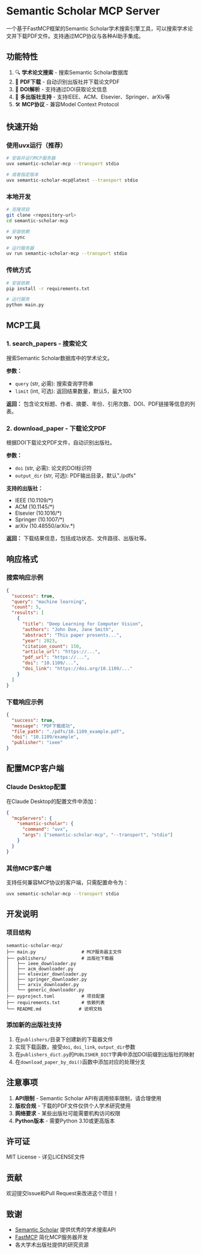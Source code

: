 # Semantic Scholar MCP Server

一个基于FastMCP框架的Semantic Scholar学术搜索引擎工具，可以搜索学术论文并下载PDF文件。支持通过MCP协议与各种AI助手集成。

## 功能特性

1. 🔍 **学术论文搜索** - 搜索Semantic Scholar数据库
2. 📄 **PDF下载** - 自动识别出版社并下载论文PDF
3. 🔗 **DOI解析** - 支持通过DOI获取论文信息
4. 🏢 **多出版社支持** - 支持IEEE、ACM、Elsevier、Springer、arXiv等
5. 🛠️ **MCP协议** - 兼容Model Context Protocol

## 快速开始

### 使用uvx运行（推荐）

```bash
# 安装并运行MCP服务器
uvx semantic-scholar-mcp --transport stdio

# 或者指定版本
uvx semantic-scholar-mcp@latest --transport stdio
```

### 本地开发

```bash
# 克隆项目
git clone <repository-url>
cd semantic-scholar-mcp

# 安装依赖
uv sync

# 运行服务器
uv run semantic-scholar-mcp --transport stdio
```

### 传统方式

```bash
# 安装依赖
pip install -r requirements.txt

# 运行服务
python main.py
```

## MCP工具

### 1. search_papers - 搜索论文

搜索Semantic Scholar数据库中的学术论文。

**参数：**
- `query` (str, 必需): 搜索查询字符串
- `limit` (int, 可选): 返回结果数量，默认5，最大100

**返回：**
包含论文标题、作者、摘要、年份、引用次数、DOI、PDF链接等信息的列表。

### 2. download_paper - 下载论文PDF

根据DOI下载论文PDF文件，自动识别出版社。

**参数：**
- `doi` (str, 必需): 论文的DOI标识符
- `output_dir` (str, 可选): PDF输出目录，默认"./pdfs"

**支持的出版社：**
- IEEE (10.1109/*)
- ACM (10.1145/*)
- Elsevier (10.1016/*)
- Springer (10.1007/*)
- arXiv (10.48550/arXiv.*)

**返回：**
下载结果信息，包括成功状态、文件路径、出版社等。

## 响应格式

### 搜索响应示例
```json
{
  "success": true,
  "query": "machine learning",
  "count": 5,
  "results": [
    {
      "title": "Deep Learning for Computer Vision",
      "authors": "John Doe, Jane Smith",
      "abstract": "This paper presents...",
      "year": 2023,
      "citation_count": 150,
      "article_url": "https://...",
      "pdf_url": "https://...",
      "doi": "10.1109/...",
      "doi_link": "https://doi.org/10.1109/..."
    }
  ]
}
```

### 下载响应示例
```json
{
  "success": true,
  "message": "PDF下载成功",
  "file_path": "./pdfs/10.1109_example.pdf",
  "doi": "10.1109/example",
  "publisher": "ieee"
}
```

## 配置MCP客户端

### Claude Desktop配置

在Claude Desktop的配置文件中添加：

```json
{
  "mcpServers": {
    "semantic-scholar": {
      "command": "uvx",
      "args": ["semantic-scholar-mcp", "--transport", "stdio"]
    }
  }
}
```

### 其他MCP客户端

支持任何兼容MCP协议的客户端，只需配置命令为：
```bash
uvx semantic-scholar-mcp --transport stdio
```

## 开发说明

### 项目结构
```
semantic-scholar-mcp/
├── main.py                 # MCP服务器主文件
├── publishers/             # 出版社下载器
│   ├── ieee_downloader.py
│   ├── acm_downloader.py
│   ├── elsevier_downloader.py
│   ├── springer_downloader.py
│   ├── arxiv_downloader.py
│   └── generic_downloader.py
├── pyproject.toml          # 项目配置
├── requirements.txt        # 依赖列表
└── README.md              # 说明文档
```

### 添加新的出版社支持

1. 在`publishers/`目录下创建新的下载器文件
2. 实现下载函数，接受`doi`, `doi_link`, `output_dir`参数
3. 在`publishers_dict.py`的`PUBLISHER_DICT`字典中添加DOI前缀到出版社的映射
4. 在`download_paper_by_doi()`函数中添加对应的处理分支

## 注意事项

1. **API限制** - Semantic Scholar API有调用频率限制，请合理使用
2. **版权合规** - 下载的PDF文件仅供个人学术研究使用
3. **网络要求** - 某些出版社可能需要机构访问权限
4. **Python版本** - 需要Python 3.10或更高版本

## 许可证

MIT License - 详见LICENSE文件

## 贡献

欢迎提交Issue和Pull Request来改进这个项目！

## 致谢

- [Semantic Scholar](https://www.semanticscholar.org/) 提供优秀的学术搜索API
- [FastMCP](https://github.com/jlowin/fastmcp) 简化MCP服务器开发
- 各大学术出版社提供的研究资源